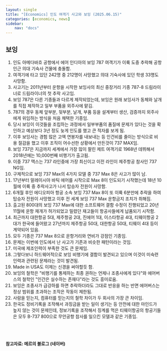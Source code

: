 ```yaml
---
layout: single
title: "[Economics] 인도 여객기 사고와 보잉 (2025.06.15)"
categories: [economics, news]
sidebar:
    nav: "docs"
---
```


## 보잉
1. 인도 아메다바흐 공항에서 에어 인디아의 보잉 787 여객기가 이륙 도중 추락해 공항 인근 의대 기숙사 건물에 충돌함.
1. 여객기에 타고 있던 242명 중 212명이 사망했고 의대 기숙사에 있던 학생 33명도 사망함.
1. 사고기는 2011년부터 운항을 시작한 보잉사의 최신 중장거리 기종 787-8 드림라이너로 드림라이너의 첫 추락 사고임.
1. 보잉 787은 다른 기종들과 다르게 제작되었는데, 보잉은 원래 보잉사가 동체와 날개를 직접 제작하고 일부 부품을 외주사에 맡김.
1. 787의 경우 동체 앞부분, 뒷부분, 날개, 부품 등을 설계부터 생산, 검증까지 외주사에게 위임하는 방식을 처음 채택한 기종임.
1. 당시 보잉이 이것들을 조립하는 과정에서 일부부품의 품질에 문제가 있다는 것을 확인하고 예상보다 3년 정도 늦게 인도를 했고 큰 적자를 보게 됨.
1. 이후 보잉사는 경험 많은 고액 연봉자를 내보내는 등 인건비를 줄이는 방식으로 비용 절감을 했고 이후 조직이 어수선한 상황에서 만든것이 737 MAX임.
1. 보잉 737은 지금까지 세계에서 가장 많이 팔린 제트 여객기로 1968년 데뷔해서 2018년에는 10,000번째 비행기가 출고됨.
1. 이중 737 맥스는 737 라인중에 가장 최신이고 이전 라인이 제주항공 참사인 737 NG임.
1. 구제적으로 보잉 737 Max의 4가지 모델 중 737 Max 8은 사고가 많이 남.
1. 17년부터 말레이시아 바틱 에어를 시작으로 Max 8이 인도되기 시작했는데 18년 10월에 이륙 중 추락사고가 나서 탑승자 전원이 사망함.
1. 6개월 후인 에디오피아 항공 소속 보잉 737 Max 8이 또 이륙 6분만에 추락을 하여 탑승자 전원이 사망했고 이후 전 세계 보잉 737 Max 운항금지 조치가 취해짐.
1. 출고된 800대의 보잉 737 Max에 대한 소프트웨어 결함 수정이 진행되었고 20년 11월에 운항 재개가 허가되었고 밀렸던 재고들이 항공사들에게 납품되기 시작함.
1. 최근까지 대한항공 5대, 제주항공 2대, 진에어 1대, 이스타항공 4대, 티웨이항공 2대가 한국에 들어왔고 27년까지 제주항공 50대, 대한항공 50대, 티웨이 4대 등이 계약되어 있음.
1. 모두 기종은 737 Max 8으로 운항거리와 연비가 강점인 기종임.
1. 문제는 이번에 인도에서 난 사고가 기존과 비슷한 패턴이라는 것임.
1. 미국에 제조인력이 부족한 것도 큰 문제임.
1. 그렇다보니 하드웨어적으로 보잉 비행기에 결함이 발견되고 있으며 이것이 미숙련 인력과 관련된 문제라는 것이 발견됨.
1. Made in USA도 이제는 신경을 써야할듯 함.
1. 보잉의 철학은 "비행기를 통제하는 최종 권하는 언제나 조종사에게 있다"와 에어버스의 철학인 "인간은 실수하는 존재다"라는 것도 흥미로움.
1. 보잉은 조종사가 급강하를 하면 추락하더라도 그대로 반응을 하는 반면 에어버스는 정상 범위를 초과하는 조작은 작동이 제한됨.
1. 사람을 믿는지, 컴퓨터를 믿는지의 철학 차이가 두 회사의 가장 큰 차이임.
1. 한국도 정비기록을 조작해서 과징금을 받는 일이 생기는 등 안전에 대한 마인드가 높지 않는 것이 문제인데, 정보기록을 조작해서 징계를 먹은 티웨이항공의 항공기들은 모두 B-737 800으로 무안공항 참사를 일으킨 모델과 같은 기종임.



<br/>
<br/>

#### 참고자료: 메르의 블로그 (네이버)